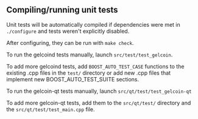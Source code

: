 Compiling/running unit tests
------------------------------------

Unit tests will be automatically compiled if dependencies were met in `./configure`
and tests weren't explicitly disabled.

After configuring, they can be run with `make check`.

To run the gelcoind tests manually, launch `src/test/test_gelcoin`.

To add more gelcoind tests, add `BOOST_AUTO_TEST_CASE` functions to the existing
.cpp files in the `test/` directory or add new .cpp files that
implement new BOOST_AUTO_TEST_SUITE sections.

To run the gelcoin-qt tests manually, launch `src/qt/test/test_gelcoin-qt`

To add more gelcoin-qt tests, add them to the `src/qt/test/` directory and
the `src/qt/test/test_main.cpp` file.
